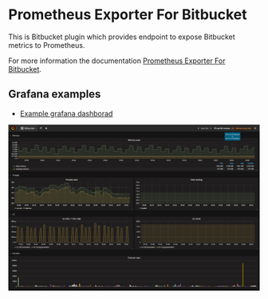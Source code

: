# Prometheus Exporter For Bitbucket

This is Bitbucket plugin which provides endpoint to expose Bitbucket metrics to Prometheus.

For more information the documentation [Prometheus Exporter For Bitbucket](https://github.com/AndreyVMarkelov/prom-bitbucket-exporter/wiki/Prometheus-Exporter-For-Bitbucket).

## Grafana examples 

* [Example grafana dashborad](./grafana/README.md)

![image](./grafana/img/grafana-bitbucket-dashboard.png)
